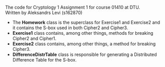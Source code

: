 The code for Cryptology 1 Assignment 1 for course 01410 at DTU.  
Written by Aleksandrs Levi (s162870)  
- The **Homework** class is the superclass for Exercise1 and Exercise2 and it contains the S-box used in both Cipher2 and Cipher3. 
- **Exercise1** class contains, among other things, methods for breaking Cipher2 and Cipher1.
- **Exercise2** class contains, among other things, a method for breaking Cipher3.
- **DifferenceDistrTable** class is responsible for generating a Distributed Difference Table for the S-box.
